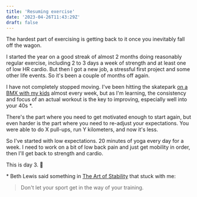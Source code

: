 ```yaml
---
title: 'Resuming exercise'
date: '2023-04-26T11:43:29Z'
draft: false
---
```


The hardest part of exercising is getting back to it once you inevitably fall off
the wagon. 

I started the year on a good streak of almost 2 months doing
reasonably regular exercise, including 2 to 3 days a week of strength and
at least one of low HR cardio. But then I got a new job, a stressful first
project and some other life events. So it's been a couple of months off again.

I have not completely stopped moving. I've been hitting the skatepark [on
a BMX with my kids](https://www.instagram.com/p/CrftUXQIhgZ/) almost every week, but as I'm learning, the consistency
and focus of an actual workout is the key to improving, especially well into your 40s \*.

There's the part where you need to get motivated enough to start again, but even
harder is the part where you need to re-adjust your expectations. You
were able to do X pull-ups, run Y kilometers, and now it's less. 

So I've started with low expectations. 20 minutes of yoga every day for a week.
I need to work on a bit of low back pain and just get mobility in order, then
I'll get back to strength and cardio.  

This is day 3. 🤞

\* Beth Lewis said something in [The Art of Stability](https://www.youtube.com/watch?v=t48iqNwS6PY) that stuck with me: 
> Don't let your sport get in the way of your training. 


